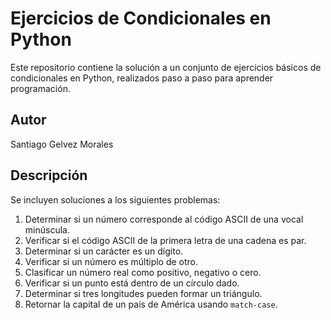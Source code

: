 # Ejercicios de Condicionales en Python

Este repositorio contiene la solución a un conjunto de ejercicios básicos de condicionales en Python, realizados paso a paso para aprender programación.

## Autor

Santiago Gelvez Morales  

## Descripción

Se incluyen soluciones a los siguientes problemas:

1. Determinar si un número corresponde al código ASCII de una vocal minúscula.  
2. Verificar si el código ASCII de la primera letra de una cadena es par.  
3. Determinar si un carácter es un dígito.  
4. Verificar si un número es múltiplo de otro.  
5. Clasificar un número real como positivo, negativo o cero.  
6. Verificar si un punto está dentro de un círculo dado.  
7. Determinar si tres longitudes pueden formar un triángulo.  
8. Retornar la capital de un país de América usando `match-case`.  


